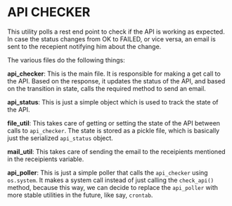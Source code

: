 # API CHECKER

This utility polls a rest end point to check if the API is working as expected.
In case the status changes from OK to FAILED, or vice versa, an email is sent to the recepient notifying him about the change.

The various files do the following things:

**api_checker**: This is the main file. It is responsible for making a get call to the API. Based on the response, it updates the status of the API, and based on the transition in state, calls the required method to send an email.

**api_status**: This is just a simple object which is used to track the state of the API.

**file_util**: This takes care of getting or setting the state of the API between calls to `api_checker`. The state is stored as a pickle file, which is basically just the serialized `api_status` object.

**mail_util**: This takes care of sending the email to the receipients mentioned in the receipients variable.


**api_poller**: This is just a simple poller that calls the `api_checker` using `os.system`. It makes a system call instead of just calling the `check_api()` method, because this way, we can decide to replace the `api_poller` with more stable utilities in the future, like say, `crontab`.
